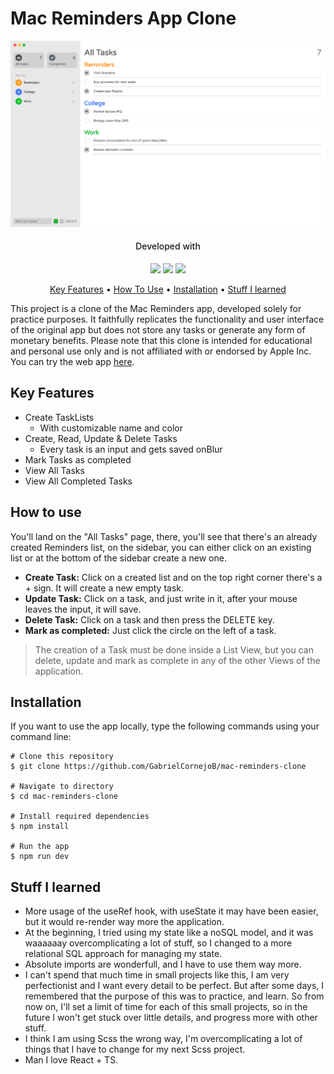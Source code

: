 # **Mac Reminders App Clone**

<p align="center">
  <img src="./readme_assets/AllTasks.png">
</p>

<h4 align="center" style="font-weight: 500">
Developed with
</h4>
<div align="center">
  <img src="https://img.shields.io/badge/React-20232A?style=for-the-badge&logo=react&logoColor=61DAFB">
  <img src="https://img.shields.io/badge/TypeScript-007ACC?style=for-the-badge&logo=typescript&logoColor=white">
  <img src="https://img.shields.io/badge/Sass-CC6699?style=for-the-badge&logo=sass&logoColor=white">
</div>
<p align="center">
  <a href="#key-features">Key Features</a> •
   <a href="#how-to-use">How To Use</a> •
  <a href="#installation">Installation</a> •
  <a href="#stuff-i-learned">Stuff I learned</a> 
</p>

This project is a clone of the Mac Reminders app, developed solely for practice purposes. It faithfully replicates the functionality and user interface of the original app but does not store any tasks or generate any form of monetary benefits. Please note that this clone is intended for educational and personal use only and is not affiliated with or endorsed by Apple Inc. You can try the web app [here](https://gabrielcornejob.github.io/mac-reminders-clone/).

## **Key Features**

- Create TaskLists
  - With customizable name and color
- Create, Read, Update & Delete Tasks
  - Every task is an input and gets saved onBlur
- Mark Tasks as completed
- View All Tasks
- View All Completed Tasks

## **How to use**

You'll land on the "All Tasks" page, there, you'll see that there's an already created Reminders list, on the sidebar, you can either click on an existing list or at the bottom of the sidebar create a new one.

- **Create Task:** Click on a created list and on the top right corner there's a + sign. It will create a new empty task.
- **Update Task:** Click on a task, and just write in it, after your mouse leaves the input, it will save.
- **Delete Task:** Click on a task and then press the DELETE key.
- **Mark as completed:** Just click the circle on the left of a task.

> The creation of a Task must be done inside a List View, but you can delete, update and mark as complete in any of the other Views of the application.

## **Installation**

If you want to use the app locally, type the following commands using your command line:

    # Clone this repository
    $ git clone https://github.com/GabrielCornejoB/mac-reminders-clone

    # Navigate to directory
    $ cd mac-reminders-clone

    # Install required dependencies
    $ npm install

    # Run the app
    $ npm run dev

## **Stuff I learned**

- More usage of the useRef hook, with useState it may have been easier, but it would re-render way more the application.
- At the beginning, I tried using my state like a noSQL model, and it was waaaaaay overcomplicating a lot of stuff, so I changed to a more relational SQL approach for managing my state.
- Absolute imports are wonderfull, and I have to use them way more.
- I can't spend that much time in small projects like this, I am very perfectionist and I want every detail to be perfect. But after some days, I remembered that the purpose of this was to practice, and learn. So from now on, I'll set a limit of time for each of this small projects, so in the future I won't get stuck over little details, and progress more with other stuff.
- I think I am using Scss the wrong way, I'm overcomplicating a lot of things that I have to change for my next Scss project.
- Man I love React + TS.
